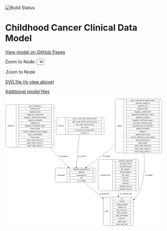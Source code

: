 <link rel='stylesheet' href="assets/style.css">
<link rel='stylesheet' href="https://unpkg.com/leaflet@1.5.1/dist/leaflet.css" integrity="sha512-xwE/Az9zrjBIphAcBb3F6JVqxf46+CDLwfLMHloNu6KEQCAWi6HcDUbeOfBIptF7tcCzusKFjFw2yuvEpDL9wQ==" crossorigin="">
<script type="text/javascript" src="https://code.jquery.com/jquery-3.2.1.min.js"></script>
<script type="text/javascript"  src="https://unpkg.com/leaflet@1.5.1/dist/leaflet.js"></script>
<script type="text/javascript" src="assets/actions.js"></script>

![Build Status](https://github.com/CBIIT/c3d-model/actions/workflows/model-test-and-deploy.yml/badge.svg)

# Childhood Cancer Clinical Data Model

[View model on GitHub Pages](https://cbiit.github.io/c3d-model/)


Zoom to Node: <select id="node_select">
  <option value="">Zoom to Node</option>
</select>
<div id="model"></div>

<p>
<a href="./model-desc/c3d-model.svg">SVG file (in view above)</a>
<p>
<a href="./model-desc">Additional model files</a>
<div id='graph' style='display:off;'>
<svg width="1265pt" height="1033pt"
 viewBox="0.00 0.00 1265.00 1033.00" xmlns="http://www.w3.org/2000/svg" xmlns:xlink="http://www.w3.org/1999/xlink">
<g id="graph0" class="graph" transform="scale(1 1) rotate(0) translate(4 1029)">
<title>Perl</title>
<polygon fill="#ffffff" stroke="transparent" points="-4,4 -4,-1029 1261,-1029 1261,4 -4,4"/>
<!-- diagnosis -->
<g id="node1" class="node">
<title>diagnosis</title>
<path fill="none" stroke="#000000" d="M12,-633.5C12,-633.5 377,-633.5 377,-633.5 383,-633.5 389,-639.5 389,-645.5 389,-645.5 389,-966.5 389,-966.5 389,-972.5 383,-978.5 377,-978.5 377,-978.5 12,-978.5 12,-978.5 6,-978.5 0,-972.5 0,-966.5 0,-966.5 0,-645.5 0,-645.5 0,-639.5 6,-633.5 12,-633.5"/>
<text text-anchor="middle" x="42" y="-802.3" font-family="Times,serif" font-size="14.00" fill="#000000">diagnosis</text>
<polyline fill="none" stroke="#000000" points="84,-633.5 84,-978.5 "/>
<text text-anchor="middle" x="94.5" y="-802.3" font-family="Times,serif" font-size="14.00" fill="#000000"> </text>
<polyline fill="none" stroke="#000000" points="105,-633.5 105,-978.5 "/>
<text text-anchor="middle" x="236.5" y="-963.3" font-family="Times,serif" font-size="14.00" fill="#000000">age_at_diagnosis</text>
<polyline fill="none" stroke="#000000" points="105,-955.5 368,-955.5 "/>
<text text-anchor="middle" x="236.5" y="-940.3" font-family="Times,serif" font-size="14.00" fill="#000000">anatomic_site</text>
<polyline fill="none" stroke="#000000" points="105,-932.5 368,-932.5 "/>
<text text-anchor="middle" x="236.5" y="-917.3" font-family="Times,serif" font-size="14.00" fill="#000000">diagnosis_basis</text>
<polyline fill="none" stroke="#000000" points="105,-909.5 368,-909.5 "/>
<text text-anchor="middle" x="236.5" y="-894.3" font-family="Times,serif" font-size="14.00" fill="#000000">diagnosis_classification</text>
<polyline fill="none" stroke="#000000" points="105,-886.5 368,-886.5 "/>
<text text-anchor="middle" x="236.5" y="-871.3" font-family="Times,serif" font-size="14.00" fill="#000000">diagnosis_classification_system</text>
<polyline fill="none" stroke="#000000" points="105,-863.5 368,-863.5 "/>
<text text-anchor="middle" x="236.5" y="-848.3" font-family="Times,serif" font-size="14.00" fill="#000000">diagnosis_comment</text>
<polyline fill="none" stroke="#000000" points="105,-840.5 368,-840.5 "/>
<text text-anchor="middle" x="236.5" y="-825.3" font-family="Times,serif" font-size="14.00" fill="#000000">diagnosis_id</text>
<polyline fill="none" stroke="#000000" points="105,-817.5 368,-817.5 "/>
<text text-anchor="middle" x="236.5" y="-802.3" font-family="Times,serif" font-size="14.00" fill="#000000">diagnosis_verification_status</text>
<polyline fill="none" stroke="#000000" points="105,-794.5 368,-794.5 "/>
<text text-anchor="middle" x="236.5" y="-779.3" font-family="Times,serif" font-size="14.00" fill="#000000">disease_phase</text>
<polyline fill="none" stroke="#000000" points="105,-771.5 368,-771.5 "/>
<text text-anchor="middle" x="236.5" y="-756.3" font-family="Times,serif" font-size="14.00" fill="#000000">toronto_childhood_cancer_staging</text>
<polyline fill="none" stroke="#000000" points="105,-748.5 368,-748.5 "/>
<text text-anchor="middle" x="236.5" y="-733.3" font-family="Times,serif" font-size="14.00" fill="#000000">tumor_classification</text>
<polyline fill="none" stroke="#000000" points="105,-725.5 368,-725.5 "/>
<text text-anchor="middle" x="236.5" y="-710.3" font-family="Times,serif" font-size="14.00" fill="#000000">tumor_grade</text>
<polyline fill="none" stroke="#000000" points="105,-702.5 368,-702.5 "/>
<text text-anchor="middle" x="236.5" y="-687.3" font-family="Times,serif" font-size="14.00" fill="#000000">tumor_stage_clinical_m</text>
<polyline fill="none" stroke="#000000" points="105,-679.5 368,-679.5 "/>
<text text-anchor="middle" x="236.5" y="-664.3" font-family="Times,serif" font-size="14.00" fill="#000000">tumor_stage_clinical_n</text>
<polyline fill="none" stroke="#000000" points="105,-656.5 368,-656.5 "/>
<text text-anchor="middle" x="236.5" y="-641.3" font-family="Times,serif" font-size="14.00" fill="#000000">tumor_stage_clinical_t</text>
<polyline fill="none" stroke="#000000" points="368,-633.5 368,-978.5 "/>
<text text-anchor="middle" x="378.5" y="-802.3" font-family="Times,serif" font-size="14.00" fill="#000000"> </text>
</g>
<!-- participant -->
<g id="node5" class="node">
<title>participant</title>
<path fill="none" stroke="#000000" d="M410.5,-351.5C410.5,-351.5 714.5,-351.5 714.5,-351.5 720.5,-351.5 726.5,-357.5 726.5,-363.5 726.5,-363.5 726.5,-454.5 726.5,-454.5 726.5,-460.5 720.5,-466.5 714.5,-466.5 714.5,-466.5 410.5,-466.5 410.5,-466.5 404.5,-466.5 398.5,-460.5 398.5,-454.5 398.5,-454.5 398.5,-363.5 398.5,-363.5 398.5,-357.5 404.5,-351.5 410.5,-351.5"/>
<text text-anchor="middle" x="446.5" y="-405.3" font-family="Times,serif" font-size="14.00" fill="#000000">participant</text>
<polyline fill="none" stroke="#000000" points="494.5,-351.5 494.5,-466.5 "/>
<text text-anchor="middle" x="505" y="-405.3" font-family="Times,serif" font-size="14.00" fill="#000000"> </text>
<polyline fill="none" stroke="#000000" points="515.5,-351.5 515.5,-466.5 "/>
<text text-anchor="middle" x="610.5" y="-451.3" font-family="Times,serif" font-size="14.00" fill="#000000">alternate_participant_id</text>
<polyline fill="none" stroke="#000000" points="515.5,-443.5 705.5,-443.5 "/>
<text text-anchor="middle" x="610.5" y="-428.3" font-family="Times,serif" font-size="14.00" fill="#000000">ethnicity</text>
<polyline fill="none" stroke="#000000" points="515.5,-420.5 705.5,-420.5 "/>
<text text-anchor="middle" x="610.5" y="-405.3" font-family="Times,serif" font-size="14.00" fill="#000000">participant_id</text>
<polyline fill="none" stroke="#000000" points="515.5,-397.5 705.5,-397.5 "/>
<text text-anchor="middle" x="610.5" y="-382.3" font-family="Times,serif" font-size="14.00" fill="#000000">race</text>
<polyline fill="none" stroke="#000000" points="515.5,-374.5 705.5,-374.5 "/>
<text text-anchor="middle" x="610.5" y="-359.3" font-family="Times,serif" font-size="14.00" fill="#000000">sex_at_birth</text>
<polyline fill="none" stroke="#000000" points="705.5,-351.5 705.5,-466.5 "/>
<text text-anchor="middle" x="716" y="-405.3" font-family="Times,serif" font-size="14.00" fill="#000000"> </text>
</g>
<!-- diagnosis&#45;&gt;participant -->
<g id="edge5" class="edge">
<title>diagnosis&#45;&gt;participant</title>
<path fill="none" stroke="#000000" d="M354.5721,-633.3135C406.9758,-576.7802 462.0134,-517.4054 502.2914,-473.9533"/>
<polygon fill="#000000" stroke="#000000" points="504.8989,-476.2888 509.1302,-466.5755 499.7652,-471.5301 504.8989,-476.2888"/>
<text text-anchor="middle" x="467" y="-557.8" font-family="Times,serif" font-size="14.00" fill="#000000">of_diagnosis</text>
</g>
<!-- study -->
<g id="node2" class="node">
<title>study</title>
<path fill="none" stroke="#000000" d="M798,-.5C798,-.5 1017,-.5 1017,-.5 1023,-.5 1029,-6.5 1029,-12.5 1029,-12.5 1029,-218.5 1029,-218.5 1029,-224.5 1023,-230.5 1017,-230.5 1017,-230.5 798,-230.5 798,-230.5 792,-230.5 786,-224.5 786,-218.5 786,-218.5 786,-12.5 786,-12.5 786,-6.5 792,-.5 798,-.5"/>
<text text-anchor="middle" x="814" y="-111.8" font-family="Times,serif" font-size="14.00" fill="#000000">study</text>
<polyline fill="none" stroke="#000000" points="842,-.5 842,-230.5 "/>
<text text-anchor="middle" x="852.5" y="-111.8" font-family="Times,serif" font-size="14.00" fill="#000000"> </text>
<polyline fill="none" stroke="#000000" points="863,-.5 863,-230.5 "/>
<text text-anchor="middle" x="935.5" y="-215.3" font-family="Times,serif" font-size="14.00" fill="#000000">acl</text>
<polyline fill="none" stroke="#000000" points="863,-207.5 1008,-207.5 "/>
<text text-anchor="middle" x="935.5" y="-192.3" font-family="Times,serif" font-size="14.00" fill="#000000">consent</text>
<polyline fill="none" stroke="#000000" points="863,-184.5 1008,-184.5 "/>
<text text-anchor="middle" x="935.5" y="-169.3" font-family="Times,serif" font-size="14.00" fill="#000000">consent_number</text>
<polyline fill="none" stroke="#000000" points="863,-161.5 1008,-161.5 "/>
<text text-anchor="middle" x="935.5" y="-146.3" font-family="Times,serif" font-size="14.00" fill="#000000">external_url</text>
<polyline fill="none" stroke="#000000" points="863,-138.5 1008,-138.5 "/>
<text text-anchor="middle" x="935.5" y="-123.3" font-family="Times,serif" font-size="14.00" fill="#000000">phs_accession</text>
<polyline fill="none" stroke="#000000" points="863,-115.5 1008,-115.5 "/>
<text text-anchor="middle" x="935.5" y="-100.3" font-family="Times,serif" font-size="14.00" fill="#000000">study_acronym</text>
<polyline fill="none" stroke="#000000" points="863,-92.5 1008,-92.5 "/>
<text text-anchor="middle" x="935.5" y="-77.3" font-family="Times,serif" font-size="14.00" fill="#000000">study_description</text>
<polyline fill="none" stroke="#000000" points="863,-69.5 1008,-69.5 "/>
<text text-anchor="middle" x="935.5" y="-54.3" font-family="Times,serif" font-size="14.00" fill="#000000">study_id</text>
<polyline fill="none" stroke="#000000" points="863,-46.5 1008,-46.5 "/>
<text text-anchor="middle" x="935.5" y="-31.3" font-family="Times,serif" font-size="14.00" fill="#000000">study_name</text>
<polyline fill="none" stroke="#000000" points="863,-23.5 1008,-23.5 "/>
<text text-anchor="middle" x="935.5" y="-8.3" font-family="Times,serif" font-size="14.00" fill="#000000">study_short_title</text>
<polyline fill="none" stroke="#000000" points="1008,-.5 1008,-230.5 "/>
<text text-anchor="middle" x="1018.5" y="-111.8" font-family="Times,serif" font-size="14.00" fill="#000000"> </text>
</g>
<!-- reference_file -->
<g id="node3" class="node">
<title>reference_file</title>
<path fill="none" stroke="#000000" d="M757,-282.5C757,-282.5 1058,-282.5 1058,-282.5 1064,-282.5 1070,-288.5 1070,-294.5 1070,-294.5 1070,-523.5 1070,-523.5 1070,-529.5 1064,-535.5 1058,-535.5 1058,-535.5 757,-535.5 757,-535.5 751,-535.5 745,-529.5 745,-523.5 745,-523.5 745,-294.5 745,-294.5 745,-288.5 751,-282.5 757,-282.5"/>
<text text-anchor="middle" x="803" y="-405.3" font-family="Times,serif" font-size="14.00" fill="#000000">reference_file</text>
<polyline fill="none" stroke="#000000" points="861,-282.5 861,-535.5 "/>
<text text-anchor="middle" x="871.5" y="-405.3" font-family="Times,serif" font-size="14.00" fill="#000000"> </text>
<polyline fill="none" stroke="#000000" points="882,-282.5 882,-535.5 "/>
<text text-anchor="middle" x="965.5" y="-520.3" font-family="Times,serif" font-size="14.00" fill="#000000">checksum_algorithm</text>
<polyline fill="none" stroke="#000000" points="882,-512.5 1049,-512.5 "/>
<text text-anchor="middle" x="965.5" y="-497.3" font-family="Times,serif" font-size="14.00" fill="#000000">checksum_value</text>
<polyline fill="none" stroke="#000000" points="882,-489.5 1049,-489.5 "/>
<text text-anchor="middle" x="965.5" y="-474.3" font-family="Times,serif" font-size="14.00" fill="#000000">dcf_indexd_guid</text>
<polyline fill="none" stroke="#000000" points="882,-466.5 1049,-466.5 "/>
<text text-anchor="middle" x="965.5" y="-451.3" font-family="Times,serif" font-size="14.00" fill="#000000">file_category</text>
<polyline fill="none" stroke="#000000" points="882,-443.5 1049,-443.5 "/>
<text text-anchor="middle" x="965.5" y="-428.3" font-family="Times,serif" font-size="14.00" fill="#000000">file_description</text>
<polyline fill="none" stroke="#000000" points="882,-420.5 1049,-420.5 "/>
<text text-anchor="middle" x="965.5" y="-405.3" font-family="Times,serif" font-size="14.00" fill="#000000">file_name</text>
<polyline fill="none" stroke="#000000" points="882,-397.5 1049,-397.5 "/>
<text text-anchor="middle" x="965.5" y="-382.3" font-family="Times,serif" font-size="14.00" fill="#000000">file_size</text>
<polyline fill="none" stroke="#000000" points="882,-374.5 1049,-374.5 "/>
<text text-anchor="middle" x="965.5" y="-359.3" font-family="Times,serif" font-size="14.00" fill="#000000">file_type</text>
<polyline fill="none" stroke="#000000" points="882,-351.5 1049,-351.5 "/>
<text text-anchor="middle" x="965.5" y="-336.3" font-family="Times,serif" font-size="14.00" fill="#000000">md5sum</text>
<polyline fill="none" stroke="#000000" points="882,-328.5 1049,-328.5 "/>
<text text-anchor="middle" x="965.5" y="-313.3" font-family="Times,serif" font-size="14.00" fill="#000000">reference_file_id</text>
<polyline fill="none" stroke="#000000" points="882,-305.5 1049,-305.5 "/>
<text text-anchor="middle" x="965.5" y="-290.3" font-family="Times,serif" font-size="14.00" fill="#000000">reference_file_url</text>
<polyline fill="none" stroke="#000000" points="1049,-282.5 1049,-535.5 "/>
<text text-anchor="middle" x="1059.5" y="-405.3" font-family="Times,serif" font-size="14.00" fill="#000000"> </text>
</g>
<!-- reference_file&#45;&gt;study -->
<g id="edge6" class="edge">
<title>reference_file&#45;&gt;study</title>
<path fill="none" stroke="#000000" d="M907.5,-282.4C907.5,-268.5422 907.5,-254.44 907.5,-240.6005"/>
<polygon fill="#000000" stroke="#000000" points="911.0001,-240.5768 907.5,-230.5768 904.0001,-240.5769 911.0001,-240.5768"/>
<text text-anchor="middle" x="968" y="-252.8" font-family="Times,serif" font-size="14.00" fill="#000000">of_reference_file</text>
</g>
<!-- sample -->
<g id="node4" class="node">
<title>sample</title>
<path fill="none" stroke="#000000" d="M894,-587.5C894,-587.5 1245,-587.5 1245,-587.5 1251,-587.5 1257,-593.5 1257,-599.5 1257,-599.5 1257,-1012.5 1257,-1012.5 1257,-1018.5 1251,-1024.5 1245,-1024.5 1245,-1024.5 894,-1024.5 894,-1024.5 888,-1024.5 882,-1018.5 882,-1012.5 882,-1012.5 882,-599.5 882,-599.5 882,-593.5 888,-587.5 894,-587.5"/>
<text text-anchor="middle" x="916" y="-802.3" font-family="Times,serif" font-size="14.00" fill="#000000">sample</text>
<polyline fill="none" stroke="#000000" points="950,-587.5 950,-1024.5 "/>
<text text-anchor="middle" x="960.5" y="-802.3" font-family="Times,serif" font-size="14.00" fill="#000000"> </text>
<polyline fill="none" stroke="#000000" points="971,-587.5 971,-1024.5 "/>
<text text-anchor="middle" x="1103.5" y="-1009.3" font-family="Times,serif" font-size="14.00" fill="#000000">age_at_last_known_disease_status</text>
<polyline fill="none" stroke="#000000" points="971,-1001.5 1236,-1001.5 "/>
<text text-anchor="middle" x="1103.5" y="-986.3" font-family="Times,serif" font-size="14.00" fill="#000000">alternate_sample_id</text>
<polyline fill="none" stroke="#000000" points="971,-978.5 1236,-978.5 "/>
<text text-anchor="middle" x="1103.5" y="-963.3" font-family="Times,serif" font-size="14.00" fill="#000000">anatomic_site</text>
<polyline fill="none" stroke="#000000" points="971,-955.5 1236,-955.5 "/>
<text text-anchor="middle" x="1103.5" y="-940.3" font-family="Times,serif" font-size="14.00" fill="#000000">diagnosis_basis</text>
<polyline fill="none" stroke="#000000" points="971,-932.5 1236,-932.5 "/>
<text text-anchor="middle" x="1103.5" y="-917.3" font-family="Times,serif" font-size="14.00" fill="#000000">diagnosis_classification</text>
<polyline fill="none" stroke="#000000" points="971,-909.5 1236,-909.5 "/>
<text text-anchor="middle" x="1103.5" y="-894.3" font-family="Times,serif" font-size="14.00" fill="#000000">diagnosis_classification_system</text>
<polyline fill="none" stroke="#000000" points="971,-886.5 1236,-886.5 "/>
<text text-anchor="middle" x="1103.5" y="-871.3" font-family="Times,serif" font-size="14.00" fill="#000000">diagnosis_comment</text>
<polyline fill="none" stroke="#000000" points="971,-863.5 1236,-863.5 "/>
<text text-anchor="middle" x="1103.5" y="-848.3" font-family="Times,serif" font-size="14.00" fill="#000000">diagnosis_verification_status</text>
<polyline fill="none" stroke="#000000" points="971,-840.5 1236,-840.5 "/>
<text text-anchor="middle" x="1103.5" y="-825.3" font-family="Times,serif" font-size="14.00" fill="#000000">last_known_disease_status</text>
<polyline fill="none" stroke="#000000" points="971,-817.5 1236,-817.5 "/>
<text text-anchor="middle" x="1103.5" y="-802.3" font-family="Times,serif" font-size="14.00" fill="#000000">participant_age_at_collection</text>
<polyline fill="none" stroke="#000000" points="971,-794.5 1236,-794.5 "/>
<text text-anchor="middle" x="1103.5" y="-779.3" font-family="Times,serif" font-size="14.00" fill="#000000">sample_description</text>
<polyline fill="none" stroke="#000000" points="971,-771.5 1236,-771.5 "/>
<text text-anchor="middle" x="1103.5" y="-756.3" font-family="Times,serif" font-size="14.00" fill="#000000">sample_id</text>
<polyline fill="none" stroke="#000000" points="971,-748.5 1236,-748.5 "/>
<text text-anchor="middle" x="1103.5" y="-733.3" font-family="Times,serif" font-size="14.00" fill="#000000">sample_tumor_status</text>
<polyline fill="none" stroke="#000000" points="971,-725.5 1236,-725.5 "/>
<text text-anchor="middle" x="1103.5" y="-710.3" font-family="Times,serif" font-size="14.00" fill="#000000">toronto_childhood_cancer_staging</text>
<polyline fill="none" stroke="#000000" points="971,-702.5 1236,-702.5 "/>
<text text-anchor="middle" x="1103.5" y="-687.3" font-family="Times,serif" font-size="14.00" fill="#000000">tumor_classification</text>
<polyline fill="none" stroke="#000000" points="971,-679.5 1236,-679.5 "/>
<text text-anchor="middle" x="1103.5" y="-664.3" font-family="Times,serif" font-size="14.00" fill="#000000">tumor_grade</text>
<polyline fill="none" stroke="#000000" points="971,-656.5 1236,-656.5 "/>
<text text-anchor="middle" x="1103.5" y="-641.3" font-family="Times,serif" font-size="14.00" fill="#000000">tumor_stage_clinical_m</text>
<polyline fill="none" stroke="#000000" points="971,-633.5 1236,-633.5 "/>
<text text-anchor="middle" x="1103.5" y="-618.3" font-family="Times,serif" font-size="14.00" fill="#000000">tumor_stage_clinical_n</text>
<polyline fill="none" stroke="#000000" points="971,-610.5 1236,-610.5 "/>
<text text-anchor="middle" x="1103.5" y="-595.3" font-family="Times,serif" font-size="14.00" fill="#000000">tumor_stage_clinical_t</text>
<polyline fill="none" stroke="#000000" points="1236,-587.5 1236,-1024.5 "/>
<text text-anchor="middle" x="1246.5" y="-802.3" font-family="Times,serif" font-size="14.00" fill="#000000"> </text>
</g>
<!-- sample&#45;&gt;study -->
<g id="edge3" class="edge">
<title>sample&#45;&gt;study</title>
<path fill="none" stroke="#000000" d="M1112.8646,-587.4161C1122.3816,-490.3588 1119.7056,-376.8775 1079.5,-282 1069.291,-257.9087 1053.7008,-235.5969 1035.9937,-215.6464"/>
<polygon fill="#000000" stroke="#000000" points="1038.441,-213.1361 1029.1104,-208.117 1033.2745,-217.8593 1038.441,-213.1361"/>
<text text-anchor="middle" x="1153" y="-405.3" font-family="Times,serif" font-size="14.00" fill="#000000">of_sample</text>
</g>
<!-- sample&#45;&gt;participant -->
<g id="edge2" class="edge">
<title>sample&#45;&gt;participant</title>
<path fill="none" stroke="#000000" d="M881.8441,-650.8759C855.0308,-629.2316 827.6724,-607.4232 801.5,-587 751.8641,-548.2675 695.4113,-506.1362 649.8389,-472.5899"/>
<polygon fill="#000000" stroke="#000000" points="651.8815,-469.7474 641.7517,-466.6428 647.7344,-475.3868 651.8815,-469.7474"/>
<text text-anchor="middle" x="812" y="-557.8" font-family="Times,serif" font-size="14.00" fill="#000000">of_sample</text>
</g>
<!-- participant&#45;&gt;study -->
<g id="edge1" class="edge">
<title>participant&#45;&gt;study</title>
<path fill="none" stroke="#000000" d="M630.2493,-351.364C672.3399,-315.5565 727.8218,-268.3567 778.0883,-225.5937"/>
<polygon fill="#000000" stroke="#000000" points="780.437,-228.1908 785.7858,-219.0453 775.9012,-222.8591 780.437,-228.1908"/>
<text text-anchor="middle" x="795" y="-252.8" font-family="Times,serif" font-size="14.00" fill="#000000">of_participant</text>
</g>
<!-- survival -->
<g id="node6" class="node">
<title>survival</title>
<path fill="none" stroke="#000000" d="M419,-737C419,-737 780,-737 780,-737 786,-737 792,-743 792,-749 792,-749 792,-863 792,-863 792,-869 786,-875 780,-875 780,-875 419,-875 419,-875 413,-875 407,-869 407,-863 407,-863 407,-749 407,-749 407,-743 413,-737 419,-737"/>
<text text-anchor="middle" x="444" y="-802.3" font-family="Times,serif" font-size="14.00" fill="#000000">survival</text>
<polyline fill="none" stroke="#000000" points="481,-737 481,-875 "/>
<text text-anchor="middle" x="491.5" y="-802.3" font-family="Times,serif" font-size="14.00" fill="#000000"> </text>
<polyline fill="none" stroke="#000000" points="502,-737 502,-875 "/>
<text text-anchor="middle" x="636.5" y="-859.8" font-family="Times,serif" font-size="14.00" fill="#000000">age_at_event_free_survival_status</text>
<polyline fill="none" stroke="#000000" points="502,-852 771,-852 "/>
<text text-anchor="middle" x="636.5" y="-836.8" font-family="Times,serif" font-size="14.00" fill="#000000">age_at_last_known_survival_status</text>
<polyline fill="none" stroke="#000000" points="502,-829 771,-829 "/>
<text text-anchor="middle" x="636.5" y="-813.8" font-family="Times,serif" font-size="14.00" fill="#000000">event_free_survival_status</text>
<polyline fill="none" stroke="#000000" points="502,-806 771,-806 "/>
<text text-anchor="middle" x="636.5" y="-790.8" font-family="Times,serif" font-size="14.00" fill="#000000">first_event</text>
<polyline fill="none" stroke="#000000" points="502,-783 771,-783 "/>
<text text-anchor="middle" x="636.5" y="-767.8" font-family="Times,serif" font-size="14.00" fill="#000000">last_known_survival_status</text>
<polyline fill="none" stroke="#000000" points="502,-760 771,-760 "/>
<text text-anchor="middle" x="636.5" y="-744.8" font-family="Times,serif" font-size="14.00" fill="#000000">survival_id</text>
<polyline fill="none" stroke="#000000" points="771,-737 771,-875 "/>
<text text-anchor="middle" x="781.5" y="-802.3" font-family="Times,serif" font-size="14.00" fill="#000000"> </text>
</g>
<!-- survival&#45;&gt;participant -->
<g id="edge4" class="edge">
<title>survival&#45;&gt;participant</title>
<path fill="none" stroke="#000000" d="M593.0551,-736.8479C586.2567,-663.9031 575.6114,-549.6815 568.8493,-477.1265"/>
<polygon fill="#000000" stroke="#000000" points="572.2937,-476.3659 567.8807,-466.7338 565.3239,-477.0155 572.2937,-476.3659"/>
<text text-anchor="middle" x="616" y="-557.8" font-family="Times,serif" font-size="14.00" fill="#000000">of_survival</text>
</g>
</g>
</svg>
</div>
